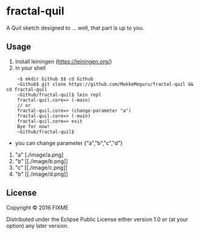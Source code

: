 # fractal-quil

A Quil sketch designed to ... well, that part is up to you.

## Usage
1. install leiningen (https://leiningen.org/)
2. in your shell 
``` 
    ~$ mkdir Github $$ cd Github
    ~Github$ git clone https://github.com/MokkeMeguru/fractal-quil && cd fractal-quil
    ~Github/fractal-quil$ lein repl
    fractal-quil.core=> (-main)
    // or
    fractal-quil.core=> (change-parameter "a")
    fractal-quil.core=> (-main)
    fractal-quil.core=> exit
    Bye for now!
    ~Github/fractal-quil$ 
```
 * you can change parameter {"a","b","c","d"}
 1. "a"
 [./image/a.png]
 2. "b"
 [[./image/b.png]]
 3. "c"
 [[./image/c.png]]
 4. "b"
 [[./image/d.png]]
## License

Copyright © 2016 FIXME

Distributed under the Eclipse Public License either version 1.0 or (at
your option) any later version.
